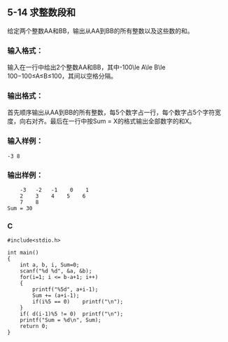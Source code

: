 ## 5-14 求整数段和   
给定两个整数AA和BB，输出从AA到BB的所有整数以及这些数的和。

### 输入格式：

输入在一行中给出2个整数AA和BB，其中-100\le A\le B\le 100−100≤A≤B≤100，其间以空格分隔。

### 输出格式：

首先顺序输出从AA到BB的所有整数，每5个数字占一行，每个数字占5个字符宽度，向右对齐。最后在一行中按Sum = X的格式输出全部数字的和X。

### 输入样例：

    -3 8
### 输出样例：

        -3   -2   -1    0    1
        2    3    4    5    6
        7    8
    Sum = 30
    
### C
    #include<stdio.h>
    
    int main()
    {
    	int a, b, i, Sum=0;
    	scanf("%d %d", &a, &b);
    	for(i=1; i <= b-a+1; i++)
    	{
    		printf("%5d", a+i-1);
    		Sum += (a+i-1);
    		if(i%5 == 0)	printf("\n");
    	}
    	if( d(i-1)%5 != 0)	printf("\n");
    	printf("Sum = %d\n", Sum);
    	return 0;
    }